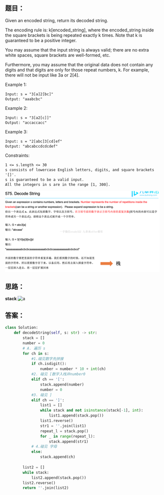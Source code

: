 ## 题目：
Given an encoded string, return its decoded string.

The encoding rule is: k[encoded_string], where the encoded_string inside the square brackets is being repeated exactly k times. Note that k is guaranteed to be a positive integer.

You may assume that the input string is always valid; there are no extra white spaces, square brackets are well-formed, etc.

Furthermore, you may assume that the original data does not contain any digits and that digits are only for those repeat numbers, k. For example, there will not be input like 3a or 2[4].

 
Example 1:
```
Input: s = "3[a]2[bc]"
Output: "aaabcbc"
```
Example 2:
```
Input: s = "3[a2[c]]"
Output: "accaccacc"
```
Example 3:
```
Input: s = "2[abc]3[cd]ef"
Output: "abcabccdcdcdef"
```
 

Constraints:
```
1 <= s.length <= 30
s consists of lowercase English letters, digits, and square brackets '[]'.
s is guaranteed to be a valid input.
All the integers in s are in the range [1, 300].
```
![a](https://github.com/SSRRBB/Leetcode/blob/main/Images/210.png)

## 思路：

**stack**
![a](https://github.com/SSRRBB/Leetcode/blob/main/Images/211.png)



## 答案：
```python
class Solution:
    def decodeString(self, s: str) -> str:
        stack = []
        number = 0
        # A. 遍历 s
        for ch in s:
            #1.碰见数字先拼接
            if ch.isdigit():
                number = number * 10 + int(ch)
            #2. 碰见 [数字入栈并number0
            elif ch == '[':
                stack.append(number)
                number = 0
            #3. 碰见 ]    
            elif ch == ']':
                list1 = []
                while stack and not isinstance(stack[-1], int):
                    list1.append(stack.pop())
                list1.reverse()
                str1 = ''.join(list1)
                repeat_l = stack.pop()
                for _ in range(repeat_l):
                    stack.append(str1)
            # 4.碰见 字母
            else:
                stack.append(ch)

        list2 = []
        while stack:
            list2.append(stack.pop())
        list2.reverse()
        return ''.join(list2)
        

```
